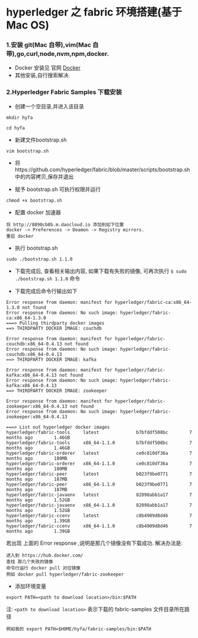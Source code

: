 # hyperledger 之 fabric 环境搭建(基于 Mac OS)  

### 1.安装 git(Mac 自带),vim(Mac 自带),go,curl,node,nvm,npm,docker.   
* Docker 安装见 官网 [Docker](https://www.docker.com/get-started)  
* 其他安装,自行搜索解决.

### 2.Hyperledger Fabric Samples 下载安装  
* 创建一个空目录,并进入该目录  

```
mkdir hyfa
```

```
cd hyfa
```  

* 新建文件bootstrap.sh  


```
vim bootstrap.sh  
```  

* 将https://github.com/hyperledger/fabric/blob/master/scripts/bootstrap.sh 中的内容拷贝,保存并退出  

* 赋予 bootstrap.sh 可执行权限并运行  


```
chmod +x bootstrap.sh
```  

* 配置 docker 加速器  


```
将 http://8890cb8b.m.daocloud.io 添加到如下位置
docker -> Preferences -> Deamon -> Registry mirrors.  
重启 docker  
```  

* 执行 bootstrap.sh  


```
sudo ./bootstrap.sh 1.1.0
```  

* 下载完成后, 查看相关输出内容, 如果下载有失败的镜像, 可再次执行 `$ sudo ./bootstrap.sh 1.1.0` 命令  

* 下载完成后命令行输出如下  


```
Error response from daemon: manifest for hyperledger/fabric-ca:x86_64-1.3.0 not found
Error response from daemon: No such image: hyperledger/fabric-ca:x86_64-1.3.0
===> Pulling thirdparty docker images
==> THIRDPARTY DOCKER IMAGE: couchdb

Error response from daemon: manifest for hyperledger/fabric-couchdb:x86_64-0.4.13 not found
Error response from daemon: No such image: hyperledger/fabric-couchdb:x86_64-0.4.13
==> THIRDPARTY DOCKER IMAGE: kafka

Error response from daemon: manifest for hyperledger/fabric-kafka:x86_64-0.4.13 not found
Error response from daemon: No such image: hyperledger/fabric-kafka:x86_64-0.4.13
==> THIRDPARTY DOCKER IMAGE: zookeeper

Error response from daemon: manifest for hyperledger/fabric-zookeeper:x86_64-0.4.13 not found
Error response from daemon: No such image: hyperledger/fabric-zookeeper:x86_64-0.4.13

===> List out hyperledger docker images
hyperledger/fabric-tools     latest              b7bfddf508bc        7 months ago        1.46GB
hyperledger/fabric-tools     x86_64-1.1.0        b7bfddf508bc        7 months ago        1.46GB
hyperledger/fabric-orderer   latest              ce0c810df36a        7 months ago        180MB
hyperledger/fabric-orderer   x86_64-1.1.0        ce0c810df36a        7 months ago        180MB
hyperledger/fabric-peer      latest              b023f9be0771        7 months ago        187MB
hyperledger/fabric-peer      x86_64-1.1.0        b023f9be0771        7 months ago        187MB
hyperledger/fabric-javaenv   latest              82098abb1a17        7 months ago        1.52GB
hyperledger/fabric-javaenv   x86_64-1.1.0        82098abb1a17        7 months ago        1.52GB
hyperledger/fabric-ccenv     latest              c8b4909d8d46        7 months ago        1.39GB
hyperledger/fabric-ccenv     x86_64-1.1.0        c8b4909d8d46        7 months ago        1.39GB  
```  

若出现 上面的 Error response ,说明是那几个镜像没有下载成功. 解决办法是: 
```
进入到 https://hub.docker.com/
查找 那几个失败的镜像  
命令行运行 docker pull 对应镜像  
例如 docker pull hyperledger/fabric-zookeeper
```   

* 添加环境变量  


```
export PATH=<path to download location>/bin:$PATH  
```  
注: `<path to download location>` 表示下载的 fabric-samples 文件目录所在路径  

```
例如我的 export PATH=$HOME/hyfa/fabric-samples/bin:$PATH
```



